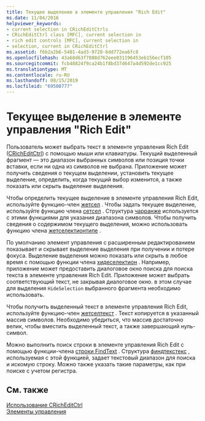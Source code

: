 ```yaml
---
title: Текущее выделение в элементе управления "Rich Edit"
ms.date: 11/04/2016
helpviewer_keywords:
- current selection in CRichEditCtrls
- CRichEditCtrl class [MFC], current selection in
- rich edit controls [MFC], current selection in
- selection, current in CRichEditCtrl
ms.assetid: f6b2a2b6-5481-4ad3-9720-6dd772ea6fc8
ms.openlocfilehash: 43a68d63f7888d762eee031196453eb156ecf105
ms.sourcegitcommit: fcb48824f9ca24b1f8bd37d647a4d592de1cc925
ms.translationtype: MT
ms.contentlocale: ru-RU
ms.lasthandoff: 08/15/2019
ms.locfileid: "69508777"
---
```

# <a name="current-selection-in-a-rich-edit-control"></a>Текущее выделение в элементе управления "Rich Edit"

Пользователь может выбрать текст в элементе управления Rich Edit ([CRichEditCtrl](../mfc/reference/cricheditctrl-class.md)) с помощью мыши или клавиатуры. Текущий выделенный фрагмент — это диапазон выбранных символов или позиция точки вставки, если ни одна из символов не выбрана. Приложение может получить сведения о текущем выделении, установить текущее выделение, определить, когда текущий выбор изменится, а также показать или скрыть выделение выделения.

Чтобы определить текущее выделение в элементе управления Rich Edit, используйте функцию-член [жетсел](../mfc/reference/cricheditctrl-class.md#getsel) . Чтобы задать текущее выделение, используйте функцию члена [сетсел](../mfc/reference/cricheditctrl-class.md#setsel) . Структура [чарранже](/windows/win32/api/richedit/ns-richedit-charrange) используется с этими функциями для указания диапазона символов. Чтобы получить сведения о содержимом текущего выделения, можно использовать функцию члена [жетселектионтипе](../mfc/reference/cricheditctrl-class.md#getselectiontype) .

По умолчанию элемент управления с расширенным редактированием показывает и скрывает выделение выделения при получении и потере фокуса. Выделение выделения можно показать или скрыть в любое время с помощью функции члена [хидеселектион](../mfc/reference/cricheditctrl-class.md#hideselection) . Например, приложение может предоставить диалоговое окно поиска для поиска текста в элементе управления Rich Edit. Приложение может выбрать соответствующий текст, не закрывая диалоговое окно. в этом случае для выделения `HideSelection` выбранного фрагмента необходимо использовать.

Чтобы получить выделенный текст в элементе управления Rich Edit, используйте функцию-член [жетселтекст](../mfc/reference/cricheditctrl-class.md#getseltext) . Текст копируется в указанный массив символов. Необходимо убедиться, что массив достаточно велик, чтобы вместить выделенный текст, а также завершающий нуль-символ.

Можно выполнить поиск строки в элементе управления Rich Edit с помощью функции-члена [строки FindText](../mfc/reference/cricheditctrl-class.md#findtext) . Структура [финдтекстекс](/windows/win32/api/richedit/ns-richedit-findtextexw) , используемая с этой функцией, задает текстовый диапазон для поиска и искомую строку. Можно также указать такие параметры, как при поиске с учетом регистра.

## <a name="see-also"></a>См. также

[Использование CRichEditCtrl](../mfc/using-cricheditctrl.md)<br/>
[Элементы управления](../mfc/controls-mfc.md)
